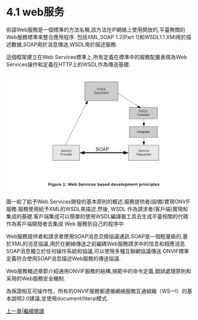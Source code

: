 # 4.1 web服务

術語Web服務是一個標準的方法名稱,該方法在IP網絡上使用開放的,平臺無關的Web服務標準來整合應用程序.
包括XML,SOAP 1.2[Part 1]和WSDL1.1.XMl用於描述數據,SOAP用於消息傳送,WSDL用於描述服務.

這個框架建立在Web Services標準上.所有定義在標準中的服務配置表現為Web Services操作和定義在HTTP上的WSDL作為傳送基礎.


![圖一](images/figure_1.png)

圖一給了給予Web Services開發的基本原則的概述.服務提供者(設備)實現ONVIF服務.服務使用給予XML的WSDL來描述.然後,
WSDL 作為請求者(客戶端)實現和集成的基礎.客戶端集成可以簡單的使用WSDL編譯器工具去生成平臺相關的代碼作為客戶端開發者去集成
Web 服務到自己的程序中.

Web服務提供者和請求者使用SOAP消息交換協議通訊.SOAP是一個輕量級的,基於XML的消息協議,用於在網絡傳送之前編碼Web服務請求中的信息和相應消息.
SOAP消息獨立於任何操作系統和協議,可以使用多種互聯網協議傳送.ONVIF標準定義符合使用SOAP消息描述Web服務的傳送協議.

Web服務概述章節介紹通用ONVIF服務的結構,規範中的命令定義,錯誤處理原則和采用的Web服務安全機制.

為保證相互可操作性，所有的ONVIF服務都遵循網絡服務互通組織（WS—I）的基本說明2.0建議,並使用document/literal模式.

[上一章](04.00.md)|[繼續閱讀](04.02.md)
